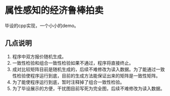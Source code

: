 # 属性感知的经济鲁棒拍卖

毕设的cpp实现，一个小小的demo。

## 几点说明

1. 程序中双方报价随机生成。
2. 一致性检验和组合一致性检验如果不通过，程序将直接终止。
3. 成对比较矩阵目前是随机生成的，后续不难修改为读入数据。为了能通过一致性检验使程序运行到底，目前的生成方法能保证出来的矩阵是一致性矩阵。
4. 为了能使程序运行到底，暂时注释掉了组合一致性检验。
5. 为了毕设展示的方便，干扰图目前写死为完全图，后续不难修改为读入数据。
